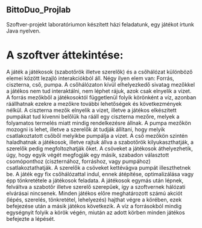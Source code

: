## BittoDuo_Projlab

Szoftver-projekt laboratóriumon készített házi feladatunk, egy játékot írtunk Java nyelven.

# A szoftver áttekintése:

A játék a játékosok (szabotőrök illetve szerelők) és a csőhálózat különböző elemei között
lezajló interakciókból áll. Négy ilyen elem van: Forrás, ciszterna, cső, pumpa. A csőhálózaton
kívül elhelyezkedő sivatag mezőkkel a játékos nem tud interaktálni, nem léphet rájuk, azok
csak elnyelik a vizet. A forrás mezőkből a játékosoktól függetlenül folyik körönként a víz,
azonban ráállhatnak ezekre a mezőkre további lehetőségek és következmények nélkül. A
ciszterna mezők elnyelik a vizet, illetve a játékos elkészített pumpákat tud kivenni belőlük ha
rááll egy ciszterna mezőre, melyek a folyamatos termelés miatt mindig rendelkezésre állnak.
A pumpa mezőkön mozogni is lehet, illetve a szerelők át tudják állítani, hogy melyik
csatlakoztatott csőből melyikbe pumpálja a vizet. A cső mezőkön szintén haladhatnak a játékosok, illetve rajtuk állva a szabotőrök kilyukaszthatják, a szerelők pedig megfoltozhatják
őket. A csöveket a játékosok áthelyezhetik, úgy, hogy egyik végét megfogják egy másik,
szabadon választott csomóponthoz (ciszternához, forráshoz, vagy pumpához)
csatlakoztathatják. A szerelők a csöveket kettévágva pumpát illeszthetnek be. A játék egy fix
csőhálózattal indul, ennek átépítése, optimalizálása vagy épp tönkretétele a játékosok feladata.
A játékosok egymás után lépnek, felváltva a szabotőr illetve szerelő szerepűek, így a
szoftvernek hálózati elvárásai nincsenek. Minden játékos előre meghatározott számú akciót
(lépés, szerelés, tönkretétel, lehelyezés) hajthat végre a körében, ezek befejezése után a másik
játékos következik. A víz a forrásokból mindig egységnyit folyik a körök végén, miután az
adott körben minden játékos befejezte a lépését.

